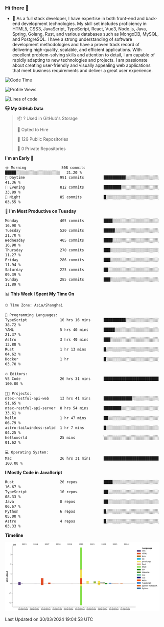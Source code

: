 ### Hi there 👋

- 🌱 As a full stack developer, I have expertise in both front-end and back-end development technologies. My skill set includes proficiency in HTML5, CSS3, JavaScript, TypeScript, React, Vue3, Node.js, Java, Spring, Golang, Rust, and various databases such as MongoDB, MySQL, and PostgreSQL. I have a strong understanding of software development methodologies and have a proven track record of delivering high-quality, scalable, and efficient applications. With excellent problem-solving skills and attention to detail, I am capable of rapidly adapting to new technologies and projects. I am passionate about creating user-friendly and visually appealing web applications that meet business requirements and deliver a great user experience.

<!--START_SECTION:waka-->
![Code Time](http://img.shields.io/badge/Code%20Time-1%2C311%20hrs%2048%20mins-blue)

![Profile Views](http://img.shields.io/badge/Profile%20Views-0-blue)

![Lines of code](https://img.shields.io/badge/From%20Hello%20World%20I%27ve%20Written-5.6%20million%20lines%20of%20code-blue)

**🐱 My GitHub Data** 

> 📦 ? Used in GitHub's Storage 
 > 
> 💼 Opted to Hire
 > 
> 📜 126 Public Repositories 
 > 
> 🔑 0 Private Repositories 
 > 
**I'm an Early 🐤** 

```text
🌞 Morning                508 commits         █████░░░░░░░░░░░░░░░░░░░░   21.20 % 
🌆 Daytime                991 commits         ██████████░░░░░░░░░░░░░░░   41.36 % 
🌃 Evening                812 commits         ████████░░░░░░░░░░░░░░░░░   33.89 % 
🌙 Night                  85 commits          █░░░░░░░░░░░░░░░░░░░░░░░░   03.55 % 
```
📅 **I'm Most Productive on Tuesday** 

```text
Monday                   405 commits         ████░░░░░░░░░░░░░░░░░░░░░   16.90 % 
Tuesday                  520 commits         █████░░░░░░░░░░░░░░░░░░░░   21.70 % 
Wednesday                405 commits         ████░░░░░░░░░░░░░░░░░░░░░   16.90 % 
Thursday                 270 commits         ███░░░░░░░░░░░░░░░░░░░░░░   11.27 % 
Friday                   286 commits         ███░░░░░░░░░░░░░░░░░░░░░░   11.94 % 
Saturday                 225 commits         ██░░░░░░░░░░░░░░░░░░░░░░░   09.39 % 
Sunday                   285 commits         ███░░░░░░░░░░░░░░░░░░░░░░   11.89 % 
```


📊 **This Week I Spent My Time On** 

```text
🕑︎ Time Zone: Asia/Shanghai

💬 Programming Languages: 
TypeScript               10 hrs 16 mins      ██████████░░░░░░░░░░░░░░░   38.72 % 
YAML                     5 hrs 40 mins       █████░░░░░░░░░░░░░░░░░░░░   21.37 % 
Astro                    3 hrs 40 mins       ███░░░░░░░░░░░░░░░░░░░░░░   13.88 % 
Rust                     1 hr 13 mins        █░░░░░░░░░░░░░░░░░░░░░░░░   04.62 % 
Docker                   1 hr                █░░░░░░░░░░░░░░░░░░░░░░░░   03.78 % 

🔥 Editors: 
VS Code                  26 hrs 31 mins      █████████████████████████   100.00 % 

🐱‍💻 Projects: 
ntex-restful-api-web     13 hrs 41 mins      █████████████░░░░░░░░░░░░   51.65 % 
ntex-restful-api-server  8 hrs 54 mins       ████████░░░░░░░░░░░░░░░░░   33.61 % 
hello                    1 hr 47 mins        ██░░░░░░░░░░░░░░░░░░░░░░░   06.79 % 
astro-tailwindcss-solid  1 hr 7 mins         █░░░░░░░░░░░░░░░░░░░░░░░░   04.25 % 
helloworld               25 mins             ░░░░░░░░░░░░░░░░░░░░░░░░░   01.62 % 

💻 Operating System: 
Mac                      26 hrs 31 mins      █████████████████████████   100.00 % 
```

**I Mostly Code in JavaScript** 

```text
Rust                     20 repos            ████░░░░░░░░░░░░░░░░░░░░░   16.67 % 
TypeScript               10 repos            ██░░░░░░░░░░░░░░░░░░░░░░░   08.33 % 
Java                     8 repos             ██░░░░░░░░░░░░░░░░░░░░░░░   06.67 % 
Python                   6 repos             █░░░░░░░░░░░░░░░░░░░░░░░░   05.00 % 
Astro                    4 repos             █░░░░░░░░░░░░░░░░░░░░░░░░   03.33 % 
```



**Timeline**

![Lines of Code chart](https://raw.githubusercontent.com/elton/elton/main/assets/bar_graph.png)


 Last Updated on 30/03/2024 19:04:53 UTC
<!--END_SECTION:waka-->

<!--
**elton/elton** is a ✨ _special_ ✨ repository because its `README.md` (this file) appears on your GitHub profile.

Here are some ideas to get you started:

- 🔭 I’m currently working on ...
- 🌱 I’m currently learning ...
- 👯 I’m looking to collaborate on ...
- 🤔 I’m looking for help with ...
- 💬 Ask me about ...
- 📫 How to reach me: ...
- 😄 Pronouns: ...
- ⚡ Fun fact: ...
-->
